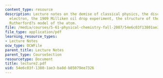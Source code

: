 ```yaml
---
content_type: resource
description: Lecture notes on the demise of classical physics, the discovery of the
  electron, the 1909 Milliken oil drop experiment, the structure of the atom, and
  Rutherford?s model of the atom.
file: /media/courses/5-61-physical-chemistry-fall-2007/54e6c03f13801ae3ba8db85079ee7326_lecture2.pdf
file_type: application/pdf
learning_resource_types:
- Lecture Notes
ocw_type: OCWFile
parent_title: Lecture Notes
parent_type: CourseSection
resourcetype: Document
title: lecture2.pdf
uid: 54e6c03f-1380-1ae3-ba8d-b85079ee7326
---
```

